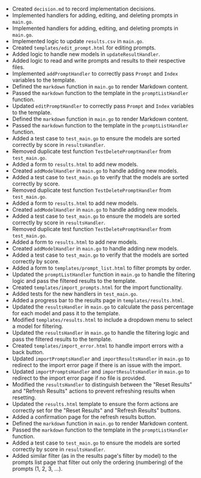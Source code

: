 - Created `decision.md` to record implementation decisions.
- Implemented handlers for adding, editing, and deleting prompts in `main.go`.
- Implemented handlers for adding, editing, and deleting prompts in `main.go`.
- Implemented logic to update `results.csv` in `main.go`.
- Created `templates/edit_prompt.html` for editing prompts.
- Added logic to handle new models in `updateResultHandler`.
- Added logic to read and write prompts and results to their respective files.
- Implemented `addPromptHandler` to correctly pass `Prompt` and `Index` variables to the template.
- Defined the `markdown` function in `main.go` to render Markdown content.
- Passed the `markdown` function to the template in the `promptListHandler` function.
- Updated `editPromptHandler` to correctly pass `Prompt` and `Index` variables to the template.
- Defined the `markdown` function in `main.go` to render Markdown content.
- Passed the `markdown` function to the template in the `promptListHandler` function.
- Added a test case to `test_main.go` to ensure the models are sorted correctly by score in `resultsHandler`.
- Removed duplicate test function `TestDeletePromptHandler` from `test_main.go`.
- Added a form to `results.html` to add new models.
- Created `addModelHandler` in `main.go` to handle adding new models.
- Added a test case to `test_main.go` to verify that the models are sorted correctly by score.
- Removed duplicate test function `TestDeletePromptHandler` from `test_main.go`.
- Added a form to `results.html` to add new models.
- Created `addModelHandler` in `main.go` to handle adding new models.
- Added a test case to `test_main.go` to ensure the models are sorted correctly by score in `resultsHandler`.
- Removed duplicate test function `TestDeletePromptHandler` from `test_main.go`.
- Added a form to `results.html` to add new models.
- Created `addModelHandler` in `main.go` to handle adding new models.
- Added a test case to `test_main.go` to verify that the models are sorted correctly by score.
- Added a form to `templates/prompt_list.html` to filter prompts by order.
- Updated the `promptListHandler` function in `main.go` to handle the filtering logic and pass the filtered results to the template.
- Created `templates/import_prompts.html` for the import functionality.
- Added tests for the new handlers in `test_main.go`.
- Added a progress bar to the results page in `templates/results.html`.
- Updated the `resultsHandler` in `main.go` to calculate the pass percentage for each model and pass it to the template.
- Modified `templates/results.html` to include a dropdown menu to select a model for filtering.
- Updated the `resultsHandler` in `main.go` to handle the filtering logic and pass the filtered results to the template.
- Created `templates/import_error.html` to handle import errors with a back button.
- Updated `importPromptsHandler` and `importResultsHandler` in `main.go` to redirect to the import error page if there is an issue with the import.
- Updated `importPromptsHandler` and `importResultsHandler` in `main.go` to redirect to the import error page if no file is provided.
- Modified the `resultsHandler` to distinguish between the "Reset Results" and "Refresh Results" actions to prevent refreshing results when resetting.
- Updated the `results.html` template to ensure the form actions are correctly set for the "Reset Results" and "Refresh Results" buttons.
- Added a confirmation page for the refresh results button.
- Defined the `markdown` function in `main.go` to render Markdown content.
- Passed the `markdown` function to the template in the `promptListHandler` function.
- Added a test case to `test_main.go` to ensure the models are sorted correctly by score in `resultsHandler`.
- Added similar filter (as in the results page's filter by model) to the prompts list page that filter out only the ordering (numbering) of the prompts (1, 2, 3, ...).

